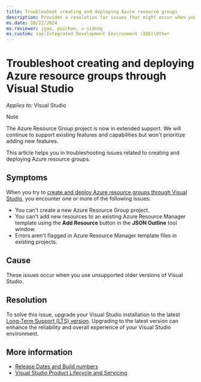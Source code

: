 ```yaml
---
title: Troubleshoot creating and deploying Azure resource groups
description: Provides a resolution for issues that might occur when you try to create and deploy Azure resource groups through Visual Studio.
ms.date: 10/22/2024
ms.reviewer: jgao, puichan, v-sidong
ms.custom: sap:Integrated Development Environment (IDE)\Other
---
```


# Troubleshoot creating and deploying Azure resource groups through Visual Studio

_Applies to:_&nbsp;Visual Studio

> [!NOTE]
> The Azure Resource Group project is now in extended support. We will continue to support existing features and capabilities but won't prioritize adding new features.

This article helps you in troubleshooting issues related to creating and deploying Azure resource groups.

## Symptoms

When you try to [create and deploy Azure resource groups through Visual Studio](/azure/azure-resource-manager/templates/create-visual-studio-deployment-project), you encounter one or more of the following issues:

- You can't create a new Azure Resource Group project.
- You can't add new resources to an existing Azure Resource Manager template using the **Add Resource** button in the **JSON Outline** tool window.
- Errors aren't flagged in Azure Resource Manager template files in existing projects.

## Cause

These issues occur when you use unsupported older versions of Visual Studio.

## Resolution

To solve this issue, upgrade your Visual Studio installation to the latest [Long-Term Support (LTS) version](/visualstudio/install/update-visual-studio). Upgrading to the latest version can enhance the reliability and overall experience of your Visual Studio environment.

## More information

- [Release Dates and Build numbers](/visualstudio/releases/2022/release-history#release-dates-and-build-numbers)
- [Visual Studio Product Lifecycle and Servicing](/visualstudio/productinfo/vs-servicing)

